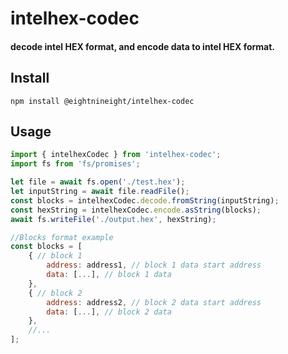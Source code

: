 # intelhex-codec

#### decode intel HEX format, and encode data to intel HEX format.

## Install

```
npm install @eightnineight/intelhex-codec
```

## Usage

```js
import { intelhexCodec } from 'intelhex-codec';
import fs from 'fs/promises';

let file = await fs.open('./test.hex');
let inputString = await file.readFile();
const blocks = intelhexCodec.decode.fromString(inputString);
const hexString = intelhexCodec.encode.asString(blocks);
await fs.writeFile('./output.hex', hexString);

```

```js
//Blocks format example
const blocks = [
    { // block 1
        address: address1, // block 1 data start address
        data: [...], // block 1 data
    },
    { // block 2
        address: address2, // block 2 data start address
        data: [...], // block 2 data
    },
    //...
];
```
